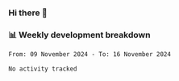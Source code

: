 ### Hi there 👋

### 📊 Weekly development breakdown
<!--START_SECTION:waka-->

```txt
From: 09 November 2024 - To: 16 November 2024

No activity tracked
```

<!--END_SECTION:waka-->
